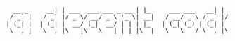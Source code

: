 <pre align="center">   
  __ _     __| | ___  ___ ___ _ __ | |_     ___ ___   __| | ___ _ __  
 / _` |   / _` |/ _ \/ __/ _ \ '_ \| __|   / __/ _ \ / _` |/ _ \ '__| 
| (_| |  | (_| |  __/ (_|  __/ | | | |_   | (_| (_) | (_| |  __/ |    
 \__,_|   \__,_|\___|\___\___|_| |_|\__|   \___\___/ \__,_|\___|_|    
</pre>
